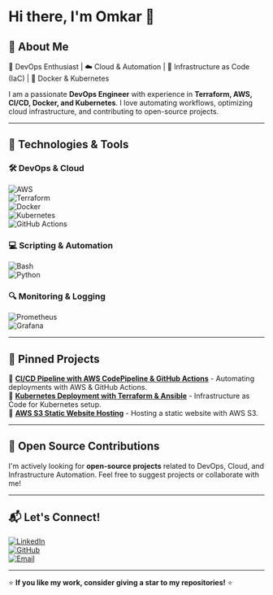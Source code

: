 # Hi there, I'm Omkar 👋

## 🚀 About Me

🎯 DevOps Enthusiast | ☁️ Cloud & Automation | 🔧 Infrastructure as Code (IaC) | 🐳 Docker & Kubernetes

I am a passionate **DevOps Engineer** with experience in **Terraform, AWS, CI/CD, Docker, and Kubernetes**. I love automating workflows, optimizing cloud infrastructure, and contributing to open-source projects.

---

## 🔧 Technologies & Tools

### 🛠 DevOps & Cloud
![AWS](https://img.shields.io/badge/AWS-232F3E?style=for-the-badge&logo=amazon-aws&logoColor=white)  
![Terraform](https://img.shields.io/badge/Terraform-7B42BC?style=for-the-badge&logo=terraform&logoColor=white)  
![Docker](https://img.shields.io/badge/Docker-2496ED?style=for-the-badge&logo=docker&logoColor=white)  
![Kubernetes](https://img.shields.io/badge/Kubernetes-326CE5?style=for-the-badge&logo=kubernetes&logoColor=white)  
![GitHub Actions](https://img.shields.io/badge/GitHub%20Actions-2088FF?style=for-the-badge&logo=github-actions&logoColor=white)  

### 💻 Scripting & Automation
![Bash](https://img.shields.io/badge/Bash-4EAA25?style=for-the-badge&logo=gnu-bash&logoColor=white)  
![Python](https://img.shields.io/badge/Python-3776AB?style=for-the-badge&logo=python&logoColor=white)  

### 🔍 Monitoring & Logging
![Prometheus](https://img.shields.io/badge/Prometheus-E6522C?style=for-the-badge&logo=prometheus&logoColor=white)  
![Grafana](https://img.shields.io/badge/Grafana-F46800?style=for-the-badge&logo=grafana&logoColor=white)  

---

## 📌 Pinned Projects

🔹 [**CI/CD Pipeline with AWS CodePipeline & GitHub Actions**](https://github.com/OmkarSG07/Flask-CI-CD) - Automating deployments with AWS & GitHub Actions.  
🔹 [**Kubernetes Deployment with Terraform & Ansible**](https://github.com/OmkarSG07/Terraform) - Infrastructure as Code for Kubernetes setup.  
🔹 [**AWS S3 Static Website Hosting**](https://github.com/OmkarSG07/Python/tree/main/AWS_Simple_Projects/(Done)%20S3%20Bucket%20Static%20Website%20Hosting) - Hosting a static website with AWS S3.  

---

## 🌱 Open Source Contributions

I'm actively looking for **open-source projects** related to DevOps, Cloud, and Infrastructure Automation. Feel free to suggest projects or collaborate with me!

---

## 📬 Let's Connect!

[![LinkedIn](https://img.shields.io/badge/LinkedIn-OmkarGengane-blue?style=for-the-badge&logo=linkedin)](https://www.linkedin.com/in/omkargengane/)  
[![GitHub](https://img.shields.io/badge/GitHub-OmkarSG07-black?style=for-the-badge&logo=github)](https://github.com/OmkarSG07)  
[![Email](https://img.shields.io/badge/Email-omkarsg.7781%40gmail.com-red?style=for-the-badge&logo=gmail)](mailto:omkarsg.7781@gmail.com)  

---

⭐ **If you like my work, consider giving a star to my repositories!** ⭐
